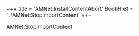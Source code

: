 +++
title = 'AMNet:InstallContentAbort'
BookHref = '../AMNet:StopImportContent'
+++

AMNet:StopImportContent
